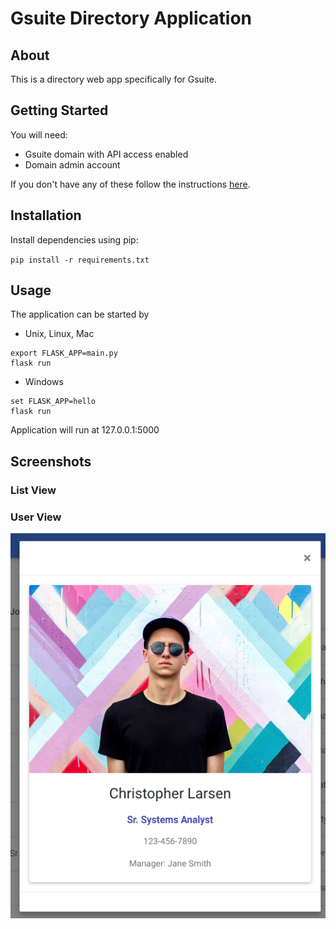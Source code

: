 # Gsuite Directory Application

## About
This is a directory web app specifically for Gsuite.

## Getting Started
You will need:
* Gsuite domain with API access enabled
* Domain admin account

If you don't have any of these follow the instructions <a href="https://developers.google.com/admin-sdk/directory/v1/quickstart/python">here</a>.

## Installation
Install dependencies using pip:

`pip install -r requirements.txt`


## Usage
The application can be started by
* Unix, Linux, Mac
```
export FLASK_APP=main.py
flask run
```
* Windows
```
set FLASK_APP=hello
flask run
```
Application will run at 127.0.0.1:5000

## Screenshots
### List View

### User View
![alt text](./screenshots/gsuite-dir-user.png "User View")
